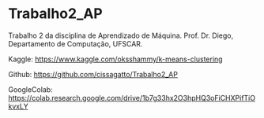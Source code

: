 # Trabalho2_AP
Trabalho 2 da disciplina de Aprendizado de Máquina. Prof. Dr. Diego, Departamento de Computação, UFSCAR.

Kaggle: https://www.kaggle.com/oksshammy/k-means-clustering

Github: https://github.com/cissagatto/Trabalho2_AP

GoogleColab: https://colab.research.google.com/drive/1b7g33hx2O3hpHQ3oFiCHXPifTiOkvxLY


